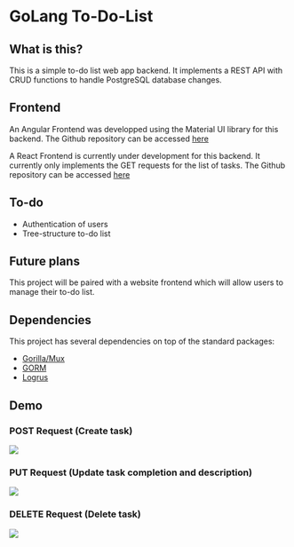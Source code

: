# GoLang To-Do-List

## What is this?
This is a simple to-do list web app backend. It implements a REST API with CRUD functions to handle PostgreSQL database changes.

## Frontend
An Angular Frontend was developped using the Material UI library for this backend. The Github repository can be accessed [here](https://github.com/GryPr/GoToDo-Angular-Frontend)

A React Frontend is currently under development for this backend. It currently only implements the GET requests for the list of tasks. The Github repository can be accessed [here](https://github.com/GryPr/React-Website-Test)

## To-do
* Authentication of users
* Tree-structure to-do list

## Future plans
This project will be paired with a website frontend which will allow users to manage their to-do list.

## Dependencies
This project has several dependencies on top of the standard packages:
* [Gorilla/Mux](https://github.com/gorilla/mux)
* [GORM](https://github.com/jinzhu/gorm)
* [Logrus](https://github.com/sirupsen/logrus)

## Demo

### POST Request (Create task)
![](https://i.imgur.com/yJoXM4X.gif)

### PUT Request (Update task completion and description)
![](https://i.imgur.com/jYr7lYm.gif)
### DELETE Request (Delete task)
![](https://i.imgur.com/EtnlKZS.gif)